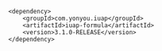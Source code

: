 	<dependency>
		<groupId>com.yonyou.iuap</groupId>
		<artifactId>iuap-formula</artifactId>
		<version>3.1.0-RELEASE</version>
	</dependency>
